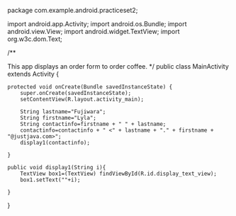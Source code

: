 package com.example.android.practiceset2;



import android.app.Activity;
import android.os.Bundle;
import android.view.View;
import android.widget.TextView;
import org.w3c.dom.Text;

/**

 This app displays an order form to order coffee.
 */
public class MainActivity extends Activity {



    protected void onCreate(Bundle savedInstanceState) {
        super.onCreate(savedInstanceState);
        setContentView(R.layout.activity_main);

        String lastname="Fujiwara";
        String firstname="Lyla";
        String contactinfo=firstname + " " + lastname;
        contactinfo=contactinfo + " <" + lastname + "." + firstname + "@justjava.com>";
        display1(contactinfo);

    }

    public void display1(String i){
        TextView box1=(TextView) findViewById(R.id.display_text_view);
        box1.setText(""+i);

    }



}
